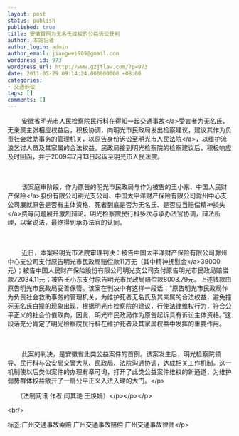 ```yaml
---
layout: post
status: publish
published: true
title: 安徽首例为无名氏维权的公益诉讼获判
author: 本站记者
author_login: admin
author_email: jiangwei909@gmail.com
wordpress_id: 973
wordpress_url: http://www.gzjtlaw.com/?p=973
date: 2011-05-29 09:14:24.000000000 +08:00
categories:
- 交通诉讼
tags: []
comments: []
---
```

<p><p>　　 安徽省明光市人民检察院民行科在得知一起<a>交通事故<&#47;a>受害者为无名氏，无亲属主张相应权益后，积极协调，向明光市民政局发出检察建议，建议其作为负责社会救助事务的管理机关，以原告身份诉讼至明光市<a>人民法院<&#47;a>，以维护流浪乞讨人员及其家属的合法权益。民政局接到明光检察院的检察建议后，积极响应及时回函，并于2009年7月13日起诉至明光市人民法院。<p>　　<p>　　 该案庭审阶段，作为原告的明光市民政局与作为被告的王小东、中国人民财产<a>保险<&#47;a>股份有限公司明光支公司、中国太平洋财产保险有限公司滁州中心支公司展就原告是否有主体资格、死者到底是否为无名氏、是否应当赔偿精神<a>损失<&#47;a>费等问题展开激烈辩论。明光检察院民行科多次与承办法官协调，辩法析理，以案说法，最终得到承办法官的认同。<p>　　<p>　　 近日，本案经明光市法院审理判决：被告中国太平洋财产保险有限公司滁州中心支公司支付原告明光市民政局赔偿款11万无（其中精神<a>抚慰金<&#47;a>39000元）；被告中国人民财产保险股份有限公司明光支公司支付原告明光市民政局赔偿款72034.11元；被告王小东支付原告明光市民政局赔偿款8003.79元。上述钱款由原告明光市民政局妥善保管。该案在判决中有这样一段话：&ldquo;原告明光市民政局作为负责社会救助事务的管理机关，为维护死者无名氏及其亲属的合法权益，避免撞死无名氏白撞的现象出现，根据明光市检察院的建议，行使法律维权行为，符合公平正义的社会价值取向，因此，明光市民政局作为原告起诉具有诉讼主体资格。&rdquo;这段话充分肯定了明光检察院民行科在维护死者及其家属权益中发挥的重要作用。<p>　　<p>　　 此案的判决，是安徽省此类公益案件的首例。该案发生后，明光检察院领导、民行科与公安局交警大队、民政局、法院沟通协调，达成相关工作机制。这一机制使以后类似案件的办理有章可询，打开了此类公益案件维权的新通道，为维护弱势群体权益敞开了一扇公平正义入法入理的大门。<&#47;p><p>　　（法制网讯 作者 闫其艳 王焕娟）<&#47;p><&#47;p><&#47;p><br&#47;><p>标签:广州交通事故索赔 广州交通事故赔偿 广州交通事故律师<&#47;p>
